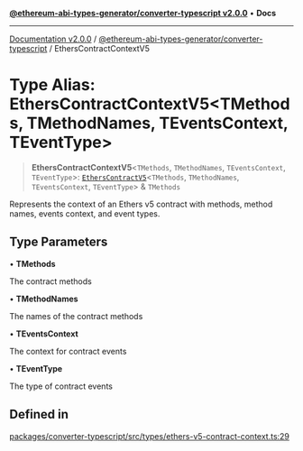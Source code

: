[**@ethereum-abi-types-generator/converter-typescript v2.0.0**](../README.md) • **Docs**

***

[Documentation v2.0.0](../../../packages.md) / [@ethereum-abi-types-generator/converter-typescript](../README.md) / EthersContractContextV5

# Type Alias: EthersContractContextV5\<TMethods, TMethodNames, TEventsContext, TEventType\>

> **EthersContractContextV5**\<`TMethods`, `TMethodNames`, `TEventsContext`, `TEventType`\>: [`EthersContractV5`](../interfaces/EthersContractV5.md)\<`TMethods`, `TMethodNames`, `TEventsContext`, `TEventType`\> & `TMethods`

Represents the context of an Ethers v5 contract with methods, method names, events context, and event types.

## Type Parameters

• **TMethods**

The contract methods

• **TMethodNames**

The names of the contract methods

• **TEventsContext**

The context for contract events

• **TEventType**

The type of contract events

## Defined in

[packages/converter-typescript/src/types/ethers-v5-contract-context.ts:29](https://github.com/niZmosis/ethereum-abi-types-generator/blob/51c0ac8a6ea35330201860f8469daa0efc6ae8f2/packages/converter-typescript/src/types/ethers-v5-contract-context.ts#L29)
